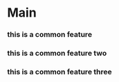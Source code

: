 # Main
### this is a common feature
### this is a common feature two
### this is a common feature three